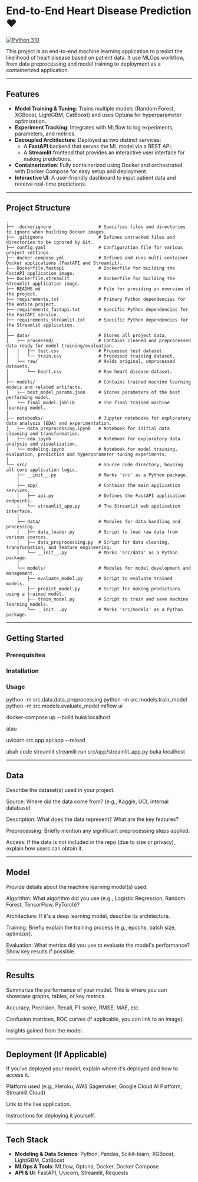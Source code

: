 # End-to-End Heart Disease Prediction ❤️
[![Python 310](https://img.shields.io/badge/Python-3.10-blue.svg)](https://www.python.org/downloads/release/python-3100/)

This project is an end-to-end machine learning application to predict the likelihood of heart disease based on patient data. It use MLOps workflow, from data preprocessing and model training to deployment as a containerized application.

---

## Features

- **Model Training & Tuning**: Trains multiple models (Random Forest, XGBoost, LightGBM, CatBoost) and uses Optuna for hyperparameter optimization.
- **Experiment Tracking**: Integrates with MLflow to log experiments, parameters, and metrics.
- **Decoupled Architecture**: Deployed as two distinct services:
  -  A **FastAPI** backend that serves the ML model via a REST API.
  -  A **Streamlit** frontend that provides an interactive user interface for making predictions.
- **Containerization**: Fully containerized using Docker and orchestrated with Docker Compose for easy setup and deployment.
- **Interactive UI**: A user-friendly dashboard to input patient data and receive real-time predictions.
  
---

## Project Structure
``` 
.
├── .dockerignore                  # Specifies files and directories to ignore when building Docker images.
├── .gitignore                     # Defines untracked files and directories to be ignored by Git.
├── config.yaml                    # Configuration file for various project settings.
├── docker-compose.yml             # Defines and runs multi-container Docker applications (FastAPI and Streamlit).
├── Dockerfile.fastapi             # Dockerfile for building the FastAPI application image.
├── Dockerfile.streamlit           # Dockerfile for building the Streamlit application image.
├── README.md                      # File for providing an overview of the project.
├── requirements.txt               # Primary Python dependencies for the entire project.
├── requirements_fastapi.txt       # Specific Python dependencies for the FastAPI service.
├── requirements_streamlit.txt     # Specific Python dependencies for the Streamlit application.
│
├── data/                          # Stores all project data.
│   ├── processed/                 # Contains cleaned and preprocessed data ready for model training/evaluation.
│   │   ├── test.csv               # Processed test dataset.
│   │   └── train.csv              # Processed training dataset.
│   └── raw/                       # Holds original, unprocessed datasets.
│       └── heart.csv              # Raw heart disease dataset.
│
├── models/                        # Contains trained machine learning models and related artifacts.
│   ├── best_model_params.json     # Stores parameters of the best performing model.
│   └── final_model.joblib         # The final trained machine learning model.
│
├── notebooks/                     # Jupyter notebooks for exploratory data analysis (EDA) and experimentation.
│   ├── data_preprocessing.ipynb   # Notebook for initial data cleaning and transformation.
│   ├── eda.ipynb                  # Notebook for exploratory data analysis and visualization.
│   └── modeling.ipynb             # Notebook for model training, evaluation, prediction and hyperparameter tuning experiments.
│
└── src/                           # Source code directory, housing all core application logic.
    ├── __init__.py                # Marks 'src' as a Python package.
    │
    ├── app/                       # Contains the main application services.
    │   ├── api.py                 # Defines the FastAPI application endpoints.
    │   └── streamlit_app.py       # The Streamlit web application interface.
    │
    ├── data/                      # Modules for data handling and processing.
    │   ├── data_loader.py         # Script to load raw data from various sources.
    │   ├── data_preprocessing.py  # Script for data cleaning, transformation, and feature engineering.
    │   └── __init__.py            # Marks 'src/data' as a Python package.
    │
    └── models/                    # Modules for model development and management.
        ├── evaluate_model.py      # Script to evaluate trained models.
        ├── predict_model.py       # Script for making predictions using a trained model.
        ├── train_model.py         # Script to train and save machine learning models.
        └── __init__.py            # Marks 'src/models' as a Python package.
```

---

## Getting Started
### Prerequisites
### Installation
### Usage
python -m src.data.data_preprocessing
python -m src.models.train_model
python -m src.models.evaluate_model
mlflow ui

docker-compose up --build
buka localhost

atau

uvicorn src.app.api:app --reload

ubah code streamlit
streamlit run src/app/streamlit_app.py
buka localhost

---
## Data
Describe the dataset(s) used in your project.

Source: Where did the data come from? (e.g., Kaggle, UCI, internal database)

Description: What does the data represent? What are the key features?

Preprocessing: Briefly mention any significant preprocessing steps applied.

Access: If the data is not included in the repo (due to size or privacy), explain how users can obtain it.

---
## Model
Provide details about the machine learning model(s) used.

Algorithm: What algorithm did you use (e.g., Logistic Regression, Random Forest, TensorFlow, PyTorch)?

Architecture: If it's a deep learning model, describe its architecture.

Training: Briefly explain the training process (e.g., epochs, batch size, optimizer).

Evaluation: What metrics did you use to evaluate the model's performance? Show key results if possible.

---
## Results
Summarize the performance of your model. This is where you can showcase graphs, tables, or key metrics.

Accuracy, Precision, Recall, F1-score, RMSE, MAE, etc.

Confusion matrices, ROC curves (if applicable, you can link to an image).

Insights gained from the model.

---
## Deployment (If Applicable)
If you've deployed your model, explain where it's deployed and how to access it.

Platform used (e.g., Heroku, AWS Sagemaker, Google Cloud AI Platform, Streamlit Cloud)

Link to the live application.

Instructions for deploying it yourself.

---

## Tech Stack
- **Modeling & Data Science**: Python, Pandas, Scikit-learn, XGBoost, LightGBM, CatBoost
- **MLOps & Tools**: MLflow, Optuna, Docker, Docker Compose
- **API & UI**: FastAPI, Uvicorn, Streamlit, Requests



